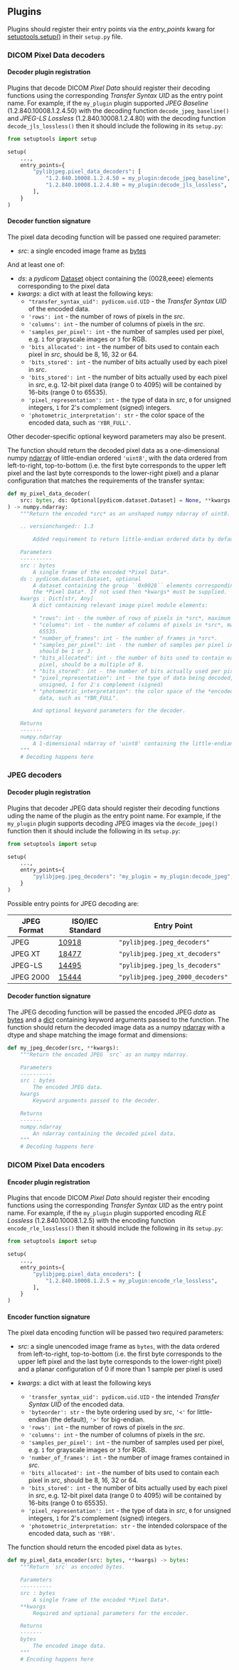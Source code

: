 
## Plugins

Plugins should register their entry points via the *entry_points* kwarg for [setuptools.setup()](https://setuptools.readthedocs.io/en/latest/setuptools.html#dynamic-discovery-of-services-and-plugins) in their `setup.py` file.

### DICOM Pixel Data decoders
#### Decoder plugin registration

Plugins that decode DICOM *Pixel Data* should register their decoding functions using the corresponding *Transfer Syntax UID* as the entry point name. For example, if the `my_plugin` plugin supported *JPEG Baseline* (1.2.840.10008.1.2.4.50) with the decoding function `decode_jpeg_baseline()` and *JPEG-LS Lossless* (1.2.840.10008.1.2.4.80) with the decoding function `decode_jls_lossless()` then it should include the following in its `setup.py`:

```python
from setuptools import setup

setup(
    ...,
    entry_points={
        "pylibjpeg.pixel_data_decoders": [
            "1.2.840.10008.1.2.4.50 = my_plugin:decode_jpeg_baseline",
            "1.2.840.10008.1.2.4.80 = my_plugin:decode_jls_lossless",
        ],
    }
)
```

#### Decoder function signature

The pixel data decoding function will be passed one required parameter:

* *src*: a single encoded image frame as [bytes](https://docs.python.org/3/library/stdtypes.html#bytes)

And at least one of:
* *ds*: a *pydicom* [Dataset](https://pydicom.github.io/pydicom/stable/reference/generated/pydicom.dataset.Dataset.html) object containing the (0028,eeee) elements corresponding to the pixel data
* *kwargs*: a dict with at least the following keys:
    * `"transfer_syntax_uid": pydicom.uid.UID` - the *Transfer Syntax UID* of
      the encoded data.
    * `'rows': int` - the number of rows of pixels in the *src*.
    * `'columns': int` -  the number of columns of pixels in the
      *src*.
    * `'samples_per_pixel': int` - the number of samples used per
      pixel, e.g. `1` for grayscale images or `3` for RGB.
    * `'bits_allocated': int` - the number of bits used to contain
      each pixel in *src*, should be 8, 16, 32 or 64.
    * `'bits_stored': int` - the number of bits actually used by
      each pixel in *src*.
    * `'bits_stored': int` - the number of bits actually used by
      each pixel in *src*, e.g. 12-bit pixel data (range 0 to 4095) will be
      contained by 16-bits (range 0 to 65535).
    * `'pixel_representation': int` - the type of data in *src*,
      `0` for unsigned integers, `1` for 2's complement (signed)
      integers.
    * `'photometric_interpretation': str` - the color space
      of the encoded data, such as `'YBR_FULL'`.

Other decoder-specific optional keyword parameters may also be present.

The function should return the decoded pixel data as a one-dimensional numpy [ndarray](https://numpy.org/doc/stable/reference/generated/numpy.ndarray.html) of little-endian ordered `'uint8'`, with the data ordered from left-to-right, top-to-bottom (i.e. the first byte corresponds to the upper left pixel and the last byte corresponds to the lower-right pixel) and a planar configuration that matches
the requirements of the transfer syntax:

```python
def my_pixel_data_decoder(
    src: bytes, ds: Optional[pydicom.dataset.Dataset] = None, **kwargs: Any
) -> numpy.ndarray:
    """Return the encoded *src* as an unshaped numpy ndarray of uint8.

    .. versionchanged:: 1.3

        Added requirement to return little-endian ordered data by default.

    Parameters
    ----------
    src : bytes
        A single frame of the encoded *Pixel Data*.
    ds : pydicom.dataset.Dataset, optional
        A dataset containing the group ``0x0028`` elements corresponding to
        the *Pixel Data*. If not used then *kwargs* must be supplied.
    kwargs : Dict[str, Any]
        A dict containing relevant image pixel module elements:

        * "rows": int - the number of rows of pixels in *src*, maximum 65535.
        * "columns": int - the number of columns of pixels in *src*, maximum
          65535.
        * "number_of_frames": int - the number of frames in *src*.
        * "samples_per_pixel": int - the number of samples per pixel in *src*,
          should be 1 or 3.
        * "bits_allocated": int - the number of bits used to contain each
          pixel, should be a multiple of 8.
        * "bits_stored": int - the number of bits actually used per pixel.
        * "pixel_representation": int - the type of data being decoded, 0 for
          unsigned, 1 for 2's complement (signed)
        * "photometric_interpretation": the color space of the *encoded* pixel
          data, such as "YBR_FULL".

        And optional keyword parameters for the decoder.

    Returns
    -------
    numpy.ndarray
        A 1-dimensional ndarray of 'uint8' containing the little-endian ordered decoded pixel data.
    """
    # Decoding happens here
```

### JPEG decoders
#### Decoder plugin registration

Plugins that decoder JPEG data should register their decoding functions uding
the name of the plugin as the entry point name. For example, if the `my_plugin`
plugin supports decoding JPEG images via the `decode_jpeg()` function then
it should include the following in its `setup.py`:

```python
from setuptools import setup

setup(
    ...,
    entry_points={
        "pylibjpeg.jpeg_decoders": "my_plugin = my_plugin:decode_jpeg",
    }
)
```

Possible entry points for JPEG decoding are:

| JPEG Format | ISO/IEC Standard | Entry Point |
| --- | --- | --- |
| JPEG |  [10918](https://www.iso.org/standard/18902.html) | `"pylibjpeg.jpeg_decoders"` |
| JPEG XT | [18477](https://www.iso.org/standard/62552.html) | `"pylibjpeg.jpeg_xt_decoders"` |
| JPEG-LS | [14495](https://www.iso.org/standard/22397.html) | `"pylibjpeg.jpeg_ls_decoders"` |
| JPEG 2000 | [15444](https://www.iso.org/standard/78321.html) | `"pylibjpeg.jpeg_2000_decoders"` |


#### Decoder function signature

The JPEG decoding function will be passed the encoded JPEG *data* as [bytes](https://docs.python.org/3/library/stdtypes.html#bytes) and a
[dict](https://docs.python.org/3/library/stdtypes.html#dict) containing keyword arguments passed to the function. The function should return the decoded image data as a numpy [ndarray](https://numpy.org/doc/stable/reference/generated/numpy.ndarray.html) with a dtype and shape matching the image format and dimensions:

```python
def my_jpeg_decoder(src, **kwargs):
    """Return the encoded JPEG `src` as an numpy ndarray.

    Parameters
    ----------
    src : bytes
        The encoded JPEG data.
    kwargs
        Keyword arguments passed to the decoder.

    Returns
    -------
    numpy.ndarray
        An ndarray containing the decoded pixel data.
    """
    # Decoding happens here
```

### DICOM Pixel Data encoders
#### Encoder plugin registration

Plugins that encode DICOM *Pixel Data* should register their encoding functions using the corresponding *Transfer Syntax UID* as the entry point name. For example, if the `my_plugin` plugin supported encoding *RLE Lossless* (1.2.840.10008.1.2.5) with the encoding function `encode_rle_lossless()` then it should include the following in its `setup.py`:

```python
from setuptools import setup

setup(
    ...,
    entry_points={
        "pylibjpeg.pixel_data_encoders": [
            "1.2.840.10008.1.2.5 = my_plugin:encode_rle_lossless",
        ],
    }
)
```

#### Encoder function signature

The pixel data encoding function will be passed two required parameters:

* *src*: a single unencoded image frame as `bytes`, with the data ordered from
  left-to-right, top-to-bottom (i.e. the first byte corresponds to the upper
  left pixel and the last byte corresponds to the lower-right pixel) and a
  planar configuration of 0 if more than 1 sample per pixel is used
* *kwargs*: a dict with at least the following keys

    * `'transfer_syntax_uid': pydicom.uid.UID` - the intended
      *Transfer Syntax UID* of the encoded data.
    * `'byteorder': str` - the byte ordering used by *src*, `'<'`
      for little-endian (the default), `'>'` for big-endian.
    * `'rows': int` - the number of rows of pixels in the *src*.
    * `'columns': int` -  the number of columns of pixels in the
      *src*.
    * `'samples_per_pixel': int` - the number of samples used per
      pixel, e.g. `1` for grayscale images or `3` for RGB.
    * `'number_of_frames': int` - the number of image frames
      contained in *src*.
    * `'bits_allocated': int` - the number of bits used to contain
      each pixel in *src*, should be 8, 16, 32 or 64.
    * `'bits_stored': int` - the number of bits actually used by
      each pixel in *src*, e.g. 12-bit pixel data (range 0 to 4095) will be
      contained by 16-bits (range 0 to 65535).
    * `'pixel_representation': int` - the type of data in *src*,
      `0` for unsigned integers, `1` for 2's complement (signed)
      integers.
    * `'photometric_interpretation: str` - the intended colorspace
      of the encoded data, such as `'YBR'`.

The function should return the encoded pixel data as `bytes`.

```python
def my_pixel_data_encoder(src: bytes, **kwargs) -> bytes:
    """Return `src` as encoded bytes.

    Parameters
    ----------
    src : bytes
        A single frame of the encoded *Pixel Data*.
    **kwargs
        Required and optional parameters for the encoder.

    Returns
    -------
    bytes
        The encoded image data.
    """
    # Encoding happens here
```
